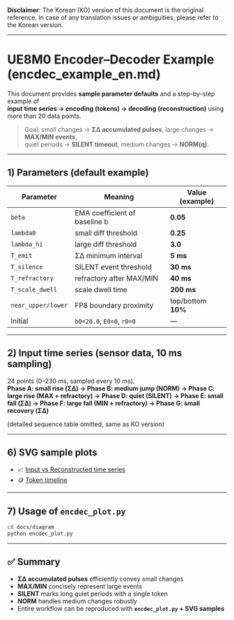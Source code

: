 **Disclaimer**: The Korean (KO) version of this document is the original reference. In case of any translation issues or ambiguities, please refer to the Korean version.

---


# UE8M0 Encoder–Decoder Example (encdec_example_en.md)

This document provides **sample parameter defaults** and a step-by-step example of  
**input time series → encoding (tokens) → decoding (reconstruction)** using more than 20 data points.

> Goal: small changes → **ΣΔ accumulated pulses**, large changes → **MAX/MIN events**,  
> quiet periods → **SILENT timeout**, medium changes → **NORM(q)**.

---

## 1) Parameters (default example)

| Parameter | Meaning | Value (example) |
|---|---|---|
| `beta` | EMA coefficient of baseline b | **0.05** |
| `lambda0` | small diff threshold | **0.25** |
| `lambda_hi` | large diff threshold | **3.0** |
| `T_emit` | ΣΔ minimum interval | **5 ms** |
| `T_silence` | SILENT event threshold | **30 ms** |
| `T_refractory` | refractory after MAX/MIN | **40 ms** |
| `T_scale_dwell` | scale dwell time | **200 ms** |
| `near_upper/lower` | FP8 boundary proximity | top/bottom **10%** |
| Initial | `b0=20.0`, `E0=0`, `r0=0` | — |

---

## 2) Input time series (sensor data, 10 ms sampling)

24 points (0–230 ms, sampled every 10 ms).  
**Phase A: small rise (ΣΔ) → Phase B: medium jump (NORM) → Phase C: large rise (MAX + refractory) → Phase D: quiet (SILENT) → Phase E: small fall (ΣΔ) → Phase F: large fall (MIN + refractory) → Phase G: small recovery (ΣΔ)**

(detailed sequence table omitted, same as KO version)

---

## 6) SVG sample plots

- 📈 [Input vs Reconstructed time series](diagrams/encdec_timeseries.svg)  
- 🪙 [Token timeline](diagrams/encdec_tokens.svg)

---

## 7) Usage of `encdec_plot.py`

```bash
cd docs/diagram
python encdec_plot.py
```

---

## ✅ Summary

- **ΣΔ accumulated pulses** efficiently convey small changes  
- **MAX/MIN** concisely represent large events  
- **SILENT** marks long quiet periods with a single token  
- **NORM** handles medium changes robustly  
- Entire workflow can be reproduced with **`encdec_plot.py` + SVG samples**
